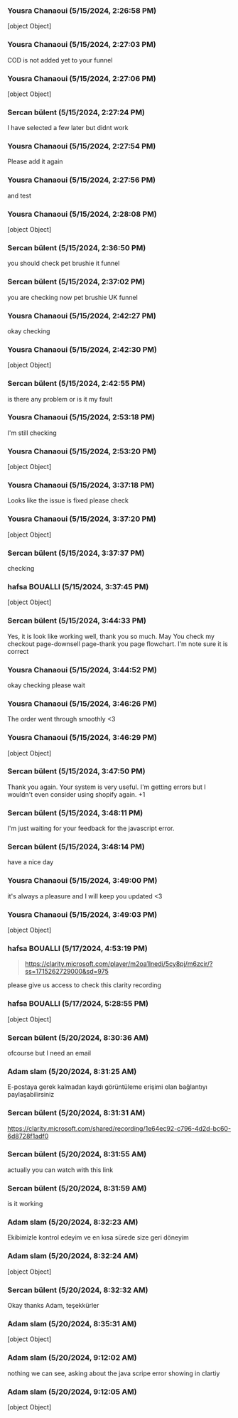 ### Yousra Chanaoui (5/15/2024, 2:26:58 PM)

[object Object]

### Yousra Chanaoui (5/15/2024, 2:27:03 PM)

COD is not added yet to your funnel

### Yousra Chanaoui (5/15/2024, 2:27:06 PM)

[object Object]

### Sercan bülent (5/15/2024, 2:27:24 PM)

I have selected a few later but didnt work

### Yousra Chanaoui (5/15/2024, 2:27:54 PM)

Please add it again

### Yousra Chanaoui (5/15/2024, 2:27:56 PM)

and test

### Yousra Chanaoui (5/15/2024, 2:28:08 PM)

[object Object]

### Sercan bülent (5/15/2024, 2:36:50 PM)

you should check pet brushie it funnel

### Sercan bülent (5/15/2024, 2:37:02 PM)

you are checking now pet brushie UK funnel

### Yousra Chanaoui (5/15/2024, 2:42:27 PM)

okay checking

### Yousra Chanaoui (5/15/2024, 2:42:30 PM)

[object Object]

### Sercan bülent (5/15/2024, 2:42:55 PM)

is there any problem or is it my fault

### Yousra Chanaoui (5/15/2024, 2:53:18 PM)

I'm still checking

### Yousra Chanaoui (5/15/2024, 2:53:20 PM)

[object Object]

### Yousra Chanaoui (5/15/2024, 3:37:18 PM)

Looks like the issue is fixed please check

### Yousra Chanaoui (5/15/2024, 3:37:20 PM)

[object Object]

### Sercan bülent (5/15/2024, 3:37:37 PM)

checking

### hafsa BOUALLI (5/15/2024, 3:37:45 PM)

[object Object]

### Sercan bülent (5/15/2024, 3:44:33 PM)

Yes, it is look like working well, thank you so much. May You check my checkout page-downsell page-thank you page flowchart. I'm note sure it is correct

### Yousra Chanaoui (5/15/2024, 3:44:52 PM)

okay checking please wait

### Yousra Chanaoui (5/15/2024, 3:46:26 PM)

The order went through smoothly <3

### Yousra Chanaoui (5/15/2024, 3:46:29 PM)

[object Object]

### Sercan bülent (5/15/2024, 3:47:50 PM)

Thank you again. Your system is very useful. I'm getting errors but I wouldn't even consider using shopify again. +1

### Sercan bülent (5/15/2024, 3:48:11 PM)

I'm just waiting for your feedback for the javascript error.

### Sercan bülent (5/15/2024, 3:48:14 PM)

have a nice day

### Yousra Chanaoui (5/15/2024, 3:49:00 PM)

it's always a pleasure and I will keep you updated <3

### Yousra Chanaoui (5/15/2024, 3:49:03 PM)

[object Object]

### hafsa BOUALLI (5/17/2024, 4:53:19 PM)

> https://clarity.microsoft.com/player/m2oa1lnedi/5cy8pj/m6zcir/?ss=1715262729000&sd=975


please give us access to check this clarity recording

### hafsa BOUALLI (5/17/2024, 5:28:55 PM)

[object Object]

### Sercan bülent (5/20/2024, 8:30:36 AM)

ofcourse but I need an email

### Adam slam (5/20/2024, 8:31:25 AM)

E-postaya gerek kalmadan kaydı görüntüleme erişimi olan bağlantıyı paylaşabilirsiniz

### Sercan bülent (5/20/2024, 8:31:31 AM)

https://clarity.microsoft.com/shared/recording/1e64ec92-c796-4d2d-bc60-6d8728f1adf0

### Sercan bülent (5/20/2024, 8:31:55 AM)

actually you can watch with this link

### Sercan bülent (5/20/2024, 8:31:59 AM)

is it working

### Adam slam (5/20/2024, 8:32:23 AM)

Ekibimizle kontrol edeyim ve en kısa sürede size geri döneyim

### Adam slam (5/20/2024, 8:32:24 AM)

[object Object]

### Sercan bülent (5/20/2024, 8:32:32 AM)

Okay thanks Adam, teşekkürler

### Adam slam (5/20/2024, 8:35:31 AM)

[object Object]

### Adam slam (5/20/2024, 9:12:02 AM)

nothing we can see, asking about the java scripe error showing in clartiy

### Adam slam (5/20/2024, 9:12:05 AM)

[object Object]
